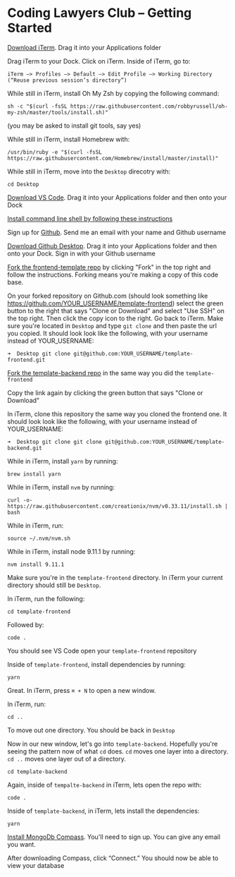 # Coding Lawyers Club – Getting Started
[Download iTerm](https://www.iterm2.com/). Drag it into your Applications folder

Drag iTerm to your Dock. Click on iTerm. Inside of iTerm, go to:

```
iTerm —> Profiles —> Default —> Edit Profile —> Working Directory (“Reuse previous session’s directory”)
```

While still in iTerm, install Oh My Zsh by copying the following command: 

```
sh -c "$(curl -fsSL https://raw.githubusercontent.com/robbyrussell/oh-my-zsh/master/tools/install.sh)"
```

(you may be asked to install git tools, say yes)

While still in iTerm, install Homebrew with:

```
/usr/bin/ruby -e "$(curl -fsSL https://raw.githubusercontent.com/Homebrew/install/master/install)"
```

While still in iTerm, move into the `Desktop` direcotry with:

```
cd Desktop
```

[Download VS Code](https://code.visualstudio.com/). Drag it into your Applications folder and then onto your Dock

[Install command line shell by following these instructions](https://code.visualstudio.com/docs/setup/mac#_launching-from-the-command-line)

Sign up for [Github](www.github.com). Send me an email with your name and Github username

[Download Github Desktop](https://desktop.github.com/). Drag it into your Applications folder and then onto your Dock. Sign in with your Github username

[Fork the frontend-template repo](https://github.com/dbarabander/template-frontend) by clicking "Fork" in the top right and follow the instructions. Forking means you're making a copy of this code base. 

On your forked repository on Github.com (should look something like https://github.com/YOUR_USERNAME/template-frontend) select the green button to the right that says "Clone or Download" and select "Use SSH" on the top right. Then click the copy icon to the right. Go back to iTerm. Make sure you're located in `Desktop` and type `git clone` and then paste the url you copied. It should look look like the following, with your username instead of YOUR_USERNAME:

```
➜  Desktop git clone git@github.com:YOUR_USERNAME/template-frontend.git
```


[Fork the template-backend repo](https://github.com/dbarabander/template-backend) in the same way you did the `template-frontend`

Copy the link again by clicking the green button that says "Clone or Download"

In iTerm, clone this repository the same way you cloned the frontend one. It should look look like the following, with your username instead of YOUR_USERNAME:

```
➜  Desktop git clone git clone git@github.com:YOUR_USERNAME/template-backend.git
```

While in iTerm, install `yarn` by running:

```
brew install yarn
```

While in iTerm, install `nvm` by running:

```
curl -o- https://raw.githubusercontent.com/creationix/nvm/v0.33.11/install.sh | bash
```

While in iTerm, run:

```
source ~/.nvm/nvm.sh
```

While in iTerm, install node 9.11.1 by running: 

```
nvm install 9.11.1
```

Make sure you're in the `template-frontend` directory. In iTerm your current directory should still be `Desktop`. 

In iTerm, run the following:

```
cd template-frontend
``` 

Followed by:

```
code .
```

You should see VS Code open your `template-frontend` repository

Inside of `template-frontend`, install dependencies by running:

```
yarn
```

Great. In iTerm, press `⌘ + N` to open a new window.

In iTerm, run:

```
cd ..
```

To move out one directory. You should be back in `Desktop`

Now in our new window, let's go into `template-backend`. Hopefully you're seeing the pattern now of what `cd` does. `cd` moves one layer into a directory. `cd ..` moves one layer out of a directory.

```
cd template-backend
```

Again, inside of `tempalte-backend` in iTerm, lets open the repo with: 

```
code .
``` 

Inside of `template-backend`, in iTerm, lets install the dependencies:

```
yarn
```

[Install MongoDb Compass](https://www.mongodb.com/download-center?jmp=tutorials&_ga=2.177525221.1936207160.1531960242-451401237.1531960242#compass). You'll need to sign up. You can give any email you want.

After downloading Compass, click “Connect.” You should now be able to view your database
